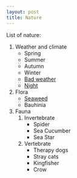 ```yaml
---
layout: post
title: Nature
---
```


List of nature:

1. Weather and climate
   - Spring
   - Summer
   - Autumn
   - Winter
   - [Bad weather](bad_weather.md)
   - [Night](Night.md)
2. Flora
   - [Seaweed]()
   - Bauhinia
3. Fauna
   1. Invertebrate
      - Spider
      - Sea Cucumber
      - Sea Star
   2. Vertebrate
      - Therapy dogs
      - Stray cats
      - Kingfisher
      - Crow
